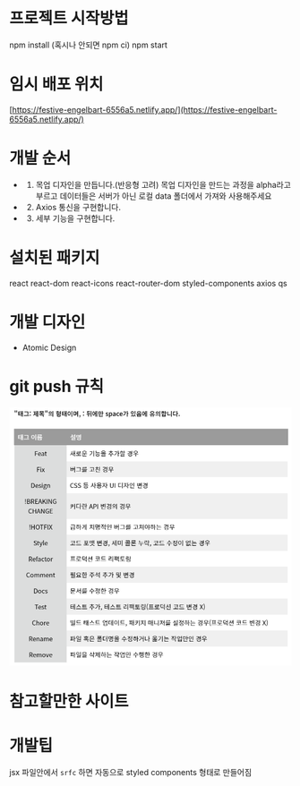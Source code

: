 # 프로젝트 시작방법

npm install (혹시나 안되면 npm ci)
npm start

# 임시 배포 위치

[https://festive-engelbart-6556a5.netlify.app/](https://festive-engelbart-6556a5.netlify.app/)

# 개발 순서

- 1. 목업 디자인을 만듭니다.(반응형 고려)
     목업 디자인을 만드는 과정을 alpha라고 부르고
     데이터들은 서버가 아닌 로컬 data 폴더에서 가져와 사용해주세요

- 2. Axios 통신을 구현합니다.
- 3. 세부 기능을 구현합니다.

# 설치된 패키지

react
react-dom
react-icons
react-router-dom
styled-components
axios
qs

# 개발 디자인

- Atomic Design

# git push 규칙

![readme/img.png](readme/img.png)

# 참고할만한 사이트

# 개발팁

jsx 파일안에서 `srfc` 하면 자동으로 styled components 형태로 만들어짐
